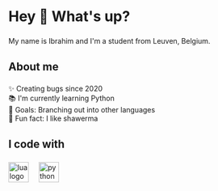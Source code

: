 <h1 align="left">Hey 👋 What's up?</h1>

###

<p align="left">My name is Ibrahim and I'm a student from Leuven, Belgium. </p>

###

<h2 align="left">About me</h2>

###

<p align="left">✨ Creating bugs since 2020<br>📚 I'm currently learning Python<br>🎯 Goals: Branching out into other languages <br>🎲 Fun fact: I like shawerma </p>

###

<h2 align="left">I code with</h2>

###

<div align="left">
  <img src="https://upload.wikimedia.org/wikipedia/commons/thumb/c/cf/Lua-Logo.svg/947px-Lua-Logo.svg.png" height="40" alt="lua logo"  />
  <img width="12" />
  <img src="https://cdn.iconscout.com/icon/free/png-256/free-python-logo-icon-download-in-svg-png-gif-file-formats--programming-language-logos-icons-1720083.png?f=webp" height="40" alt="python logo"  />
  <img width="12" />
</div>

###
